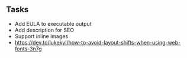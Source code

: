 ## Tasks
- Add EULA to executable output
- Add <meta> description for SEO
- Support inline images
- https://dev.to/lukekyl/how-to-avoid-layout-shifts-when-using-web-fonts-3n7g
